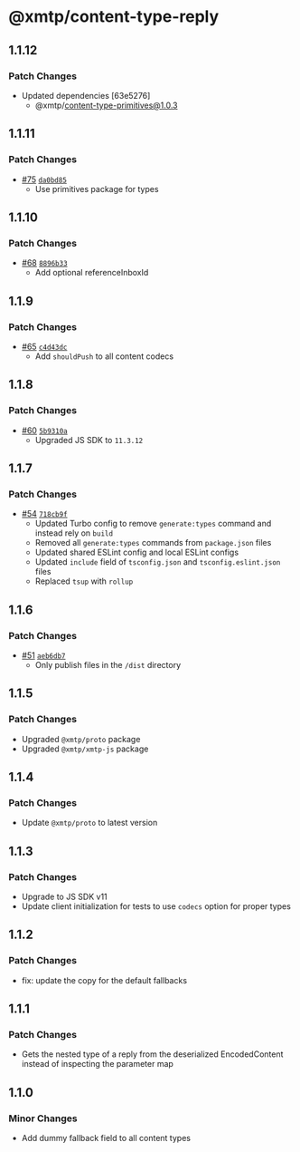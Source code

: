 # @xmtp/content-type-reply

## 1.1.12

### Patch Changes

- Updated dependencies [63e5276]
  - @xmtp/content-type-primitives@1.0.3

## 1.1.11

### Patch Changes

- [#75](https://github.com/xmtp/xmtp-js-content-types/pull/75) [`da0bd85`](https://github.com/xmtp/xmtp-js-content-types/commit/da0bd8578d5f5032b221e25f02e8492b27929d6c)
  - Use primitives package for types

## 1.1.10

### Patch Changes

- [#68](https://github.com/xmtp/xmtp-js-content-types/pull/68) [`8896b33`](https://github.com/xmtp/xmtp-js-content-types/commit/8896b33501b2860d68ea8be5e33a9cca5dd9315c)
  - Add optional referenceInboxId

## 1.1.9

### Patch Changes

- [#65](https://github.com/xmtp/xmtp-js-content-types/pull/65) [`c4d43dc`](https://github.com/xmtp/xmtp-js-content-types/commit/c4d43dc948231de5c7f730e06f0931076de0673b)
  - Add `shouldPush` to all content codecs

## 1.1.8

### Patch Changes

- [#60](https://github.com/xmtp/xmtp-js-content-types/pull/60) [`5b9310a`](https://github.com/xmtp/xmtp-js-content-types/commit/5b9310ac89fd23e5cfd74903894073b6ef8af7c3)
  - Upgraded JS SDK to `11.3.12`

## 1.1.7

### Patch Changes

- [#54](https://github.com/xmtp/xmtp-js-content-types/pull/54) [`718cb9f`](https://github.com/xmtp/xmtp-js-content-types/commit/718cb9fec51f74bf2402f3f22160687cae35dda8)
  - Updated Turbo config to remove `generate:types` command and instead rely on `build`
  - Removed all `generate:types` commands from `package.json` files
  - Updated shared ESLint config and local ESLint configs
  - Updated `include` field of `tsconfig.json` and `tsconfig.eslint.json` files
  - Replaced `tsup` with `rollup`

## 1.1.6

### Patch Changes

- [#51](https://github.com/xmtp/xmtp-js-content-types/pull/51) [`aeb6db7`](https://github.com/xmtp/xmtp-js-content-types/commit/aeb6db73a63409a33c7d3d3431e33682b0ce4c4d)
  - Only publish files in the `/dist` directory

## 1.1.5

### Patch Changes

- Upgraded `@xmtp/proto` package
- Upgraded `@xmtp/xmtp-js` package

## 1.1.4

### Patch Changes

- Update `@xmtp/proto` to latest version

## 1.1.3

### Patch Changes

- Upgrade to JS SDK v11
- Update client initialization for tests to use `codecs` option for proper types

## 1.1.2

### Patch Changes

- fix: update the copy for the default fallbacks

## 1.1.1

### Patch Changes

- Gets the nested type of a reply from the deserialized EncodedContent instead of inspecting the parameter map

## 1.1.0

### Minor Changes

- Add dummy fallback field to all content types
